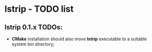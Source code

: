 # lstrip - TODO list <!-- omit in toc -->

## lstrip 0.1.x TODOs:

* **CMake** installation should also move **lstrip** executable to a suitable system bin directory;


<!-- ########################### end of file ########################### -->

